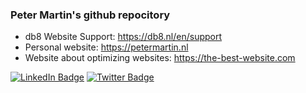 ### Peter Martin's github repocitory

- db8 Website Support: https://db8.nl/en/support
- Personal website: https://petermartin.nl
- Website about optimizing websites: https://the-best-website.com


<div id="badges">
  <a href="https://www.linkedin.com/in/pe7er"><img src="https://img.shields.io/badge/LinkedIn-blue?style=for-the-badge&logo=linkedin&logoColor=white" alt="LinkedIn Badge"/></a>
  <a href="https://twitter.com/pe7er"><img src="https://img.shields.io/badge/Twitter-blue?style=for-the-badge&logo=twitter&logoColor=white" alt="Twitter Badge"/></a>  
</div>



<!--
**pe7er/pe7er** is a ✨ _special_ ✨ repository because its `README.md` (this file) appears on your GitHub profile.

Here are some ideas to get you started:

- 🔭 I’m currently working on ...
- 🌱 I’m currently learning ...
- 👯 I’m looking to collaborate on ...
- 🤔 I’m looking for help with ...
- 💬 Ask me about ...
- 📫 How to reach me: ...
- 😄 Pronouns: ...
- ⚡ Fun fact: ...
-->
